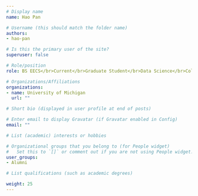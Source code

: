 ```yaml
---
# Display name
name: Hao Pan

# Username (this should match the folder name)
authors: 
- hao-pan

# Is this the primary user of the site?
superuser: false

# Role/position
role: BS EECS</br>Current</br>Graduate Student</br>Data Science</br>Columbia University

# Organizations/Affiliations
organizations:
- name: University of Michigan
  url: ""

# Short bio (displayed in user profile at end of posts)

# Enter email to display Gravatar (if Gravatar enabled in Config)
email: ""

# List (academic) interests or hobbies

# Organizational groups that you belong to (for People widget)
#   Set this to `[]` or comment out if you are not using People widget.
user_groups: 
- Alumni

# List qualifications (such as academic degrees)

weight: 25
---
```

